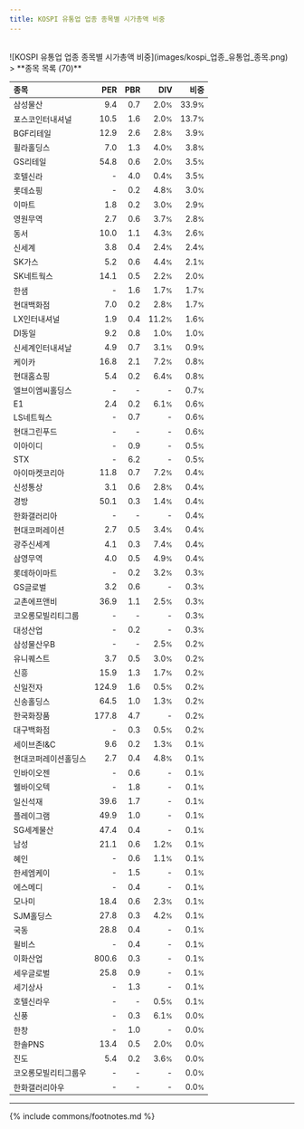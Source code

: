 ```yaml
---
title: KOSPI 유통업 업종 종목별 시가총액 비중
---
```

<br>
![KOSPI 유통업 업종 종목별 시가총액 비중](images/kospi_업종_유통업_종목.png)
<br>
> **종목 목록 (70)**<a id="list"></a>

| **종목** | **PER** | **PBR** | **DIV** | **비중** |
| :------- | ------: | ------: | ------: | -------: |
| 삼성물산 | 9.4<small></small> | 0.7<small></small> | 2.0<small>%</small> | 33.9<small>%</small> |
| 포스코인터내셔널 | 10.5<small></small> | 1.6<small></small> | 2.0<small>%</small> | 13.7<small>%</small> |
| BGF리테일 | 12.9<small></small> | 2.6<small></small> | 2.8<small>%</small> | 3.9<small>%</small> |
| 휠라홀딩스 | 7.0<small></small> | 1.3<small></small> | 4.0<small>%</small> | 3.8<small>%</small> |
| GS리테일 | 54.8<small></small> | 0.6<small></small> | 2.0<small>%</small> | 3.5<small>%</small> |
| 호텔신라 | - | 4.0<small></small> | 0.4<small>%</small> | 3.5<small>%</small> |
| 롯데쇼핑 | - | 0.2<small></small> | 4.8<small>%</small> | 3.0<small>%</small> |
| 이마트 | 1.8<small></small> | 0.2<small></small> | 3.0<small>%</small> | 2.9<small>%</small> |
| 영원무역 | 2.7<small></small> | 0.6<small></small> | 3.7<small>%</small> | 2.8<small>%</small> |
| 동서 | 10.0<small></small> | 1.1<small></small> | 4.3<small>%</small> | 2.6<small>%</small> |
| 신세계 | 3.8<small></small> | 0.4<small></small> | 2.4<small>%</small> | 2.4<small>%</small> |
| SK가스 | 5.2<small></small> | 0.6<small></small> | 4.4<small>%</small> | 2.1<small>%</small> |
| SK네트웍스 | 14.1<small></small> | 0.5<small></small> | 2.2<small>%</small> | 2.0<small>%</small> |
| 한샘 | - | 1.6<small></small> | 1.7<small>%</small> | 1.7<small>%</small> |
| 현대백화점 | 7.0<small></small> | 0.2<small></small> | 2.8<small>%</small> | 1.7<small>%</small> |
| LX인터내셔널 | 1.9<small></small> | 0.4<small></small> | 11.2<small>%</small> | 1.6<small>%</small> |
| DI동일 | 9.2<small></small> | 0.8<small></small> | 1.0<small>%</small> | 1.0<small>%</small> |
| 신세계인터내셔날 | 4.9<small></small> | 0.7<small></small> | 3.1<small>%</small> | 0.9<small>%</small> |
| 케이카 | 16.8<small></small> | 2.1<small></small> | 7.2<small>%</small> | 0.8<small>%</small> |
| 현대홈쇼핑 | 5.4<small></small> | 0.2<small></small> | 6.4<small>%</small> | 0.8<small>%</small> |
| 엘브이엠씨홀딩스 | - | - | - | 0.7<small>%</small> |
| E1 | 2.4<small></small> | 0.2<small></small> | 6.1<small>%</small> | 0.6<small>%</small> |
| LS네트웍스 | - | 0.7<small></small> | - | 0.6<small>%</small> |
| 현대그린푸드 | - | - | - | 0.6<small>%</small> |
| 이아이디 | - | 0.9<small></small> | - | 0.5<small>%</small> |
| STX | - | 6.2<small></small> | - | 0.5<small>%</small> |
| 아이마켓코리아 | 11.8<small></small> | 0.7<small></small> | 7.2<small>%</small> | 0.4<small>%</small> |
| 신성통상 | 3.1<small></small> | 0.6<small></small> | 2.8<small>%</small> | 0.4<small>%</small> |
| 경방 | 50.1<small></small> | 0.3<small></small> | 1.4<small>%</small> | 0.4<small>%</small> |
| 한화갤러리아 | - | - | - | 0.4<small>%</small> |
| 현대코퍼레이션 | 2.7<small></small> | 0.5<small></small> | 3.4<small>%</small> | 0.4<small>%</small> |
| 광주신세계 | 4.1<small></small> | 0.3<small></small> | 7.4<small>%</small> | 0.4<small>%</small> |
| 삼영무역 | 4.0<small></small> | 0.5<small></small> | 4.9<small>%</small> | 0.4<small>%</small> |
| 롯데하이마트 | - | 0.2<small></small> | 3.2<small>%</small> | 0.3<small>%</small> |
| GS글로벌 | 3.2<small></small> | 0.6<small></small> | - | 0.3<small>%</small> |
| 교촌에프앤비 | 36.9<small></small> | 1.1<small></small> | 2.5<small>%</small> | 0.3<small>%</small> |
| 코오롱모빌리티그룹 | - | - | - | 0.3<small>%</small> |
| 대성산업 | - | 0.2<small></small> | - | 0.3<small>%</small> |
| 삼성물산우B | - | - | 2.5<small>%</small> | 0.2<small>%</small> |
| 유니퀘스트 | 3.7<small></small> | 0.5<small></small> | 3.0<small>%</small> | 0.2<small>%</small> |
| 신흥 | 15.9<small></small> | 1.3<small></small> | 1.7<small>%</small> | 0.2<small>%</small> |
| 신일전자 | 124.9<small></small> | 1.6<small></small> | 0.5<small>%</small> | 0.2<small>%</small> |
| 신송홀딩스 | 64.5<small></small> | 1.0<small></small> | 1.3<small>%</small> | 0.2<small>%</small> |
| 한국화장품 | 177.8<small></small> | 4.7<small></small> | - | 0.2<small>%</small> |
| 대구백화점 | - | 0.3<small></small> | 0.5<small>%</small> | 0.2<small>%</small> |
| 세이브존I&C | 9.6<small></small> | 0.2<small></small> | 1.3<small>%</small> | 0.1<small>%</small> |
| 현대코퍼레이션홀딩스 | 2.7<small></small> | 0.4<small></small> | 4.8<small>%</small> | 0.1<small>%</small> |
| 인바이오젠 | - | 0.6<small></small> | - | 0.1<small>%</small> |
| 웰바이오텍 | - | 1.8<small></small> | - | 0.1<small>%</small> |
| 일신석재 | 39.6<small></small> | 1.7<small></small> | - | 0.1<small>%</small> |
| 플레이그램 | 49.9<small></small> | 1.0<small></small> | - | 0.1<small>%</small> |
| SG세계물산 | 47.4<small></small> | 0.4<small></small> | - | 0.1<small>%</small> |
| 남성 | 21.1<small></small> | 0.6<small></small> | 1.2<small>%</small> | 0.1<small>%</small> |
| 혜인 | - | 0.6<small></small> | 1.1<small>%</small> | 0.1<small>%</small> |
| 한세엠케이 | - | 1.5<small></small> | - | 0.1<small>%</small> |
| 에스메디 | - | 0.4<small></small> | - | 0.1<small>%</small> |
| 모나미 | 18.4<small></small> | 0.6<small></small> | 2.3<small>%</small> | 0.1<small>%</small> |
| SJM홀딩스 | 27.8<small></small> | 0.3<small></small> | 4.2<small>%</small> | 0.1<small>%</small> |
| 국동 | 28.8<small></small> | 0.4<small></small> | - | 0.1<small>%</small> |
| 윌비스 | - | 0.4<small></small> | - | 0.1<small>%</small> |
| 이화산업 | 800.6<small></small> | 0.3<small></small> | - | 0.1<small>%</small> |
| 세우글로벌 | 25.8<small></small> | 0.9<small></small> | - | 0.1<small>%</small> |
| 세기상사 | - | 1.3<small></small> | - | 0.1<small>%</small> |
| 호텔신라우 | - | - | 0.5<small>%</small> | 0.1<small>%</small> |
| 신풍 | - | 0.3<small></small> | 6.1<small>%</small> | 0.0<small>%</small> |
| 한창 | - | 1.0<small></small> | - | 0.0<small>%</small> |
| 한솔PNS | 13.4<small></small> | 0.5<small></small> | 2.0<small>%</small> | 0.0<small>%</small> |
| 진도 | 5.4<small></small> | 0.2<small></small> | 3.6<small>%</small> | 0.0<small>%</small> |
| 코오롱모빌리티그룹우 | - | - | - | 0.0<small>%</small> |
| 한화갤러리아우 | - | - | - | 0.0<small>%</small> |

---
{% include commons/footnotes.md %}